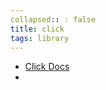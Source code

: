 ```yaml
---
collapsed:: : false
title: click
tags: library
---
```


- [Click Docs](https://click.palletsprojects.com/en/8.0.x/)
-
